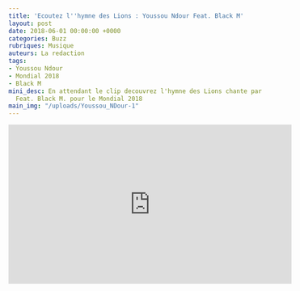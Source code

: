 ```yaml
---
title: 'Ecoutez l''hymne des Lions : Youssou Ndour Feat. Black M'
layout: post
date: 2018-06-01 00:00:00 +0000
categories: Buzz
rubriques: Musique
auteurs: La redaction
tags:
- Youssou Ndour
- Mondial 2018
- Black M
mini_desc: En attendant le clip decouvrez l'hymne des Lions chante par Youssou Ndour
  Feat. Black M. pour le Mondial 2018
main_img: "/uploads/Youssou_NDour-1"
---
```

<iframe width="560" height="315" src="https://www.youtube.com/embed/I-bbcdkSFq0" frameborder="0" allow="autoplay; encrypted-media" allowfullscreen></iframe>